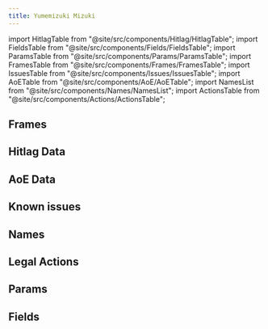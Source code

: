 ```yaml
---
title: Yumemizuki Mizuki
---
```


import HitlagTable from "@site/src/components/Hitlag/HitlagTable";
import FieldsTable from "@site/src/components/Fields/FieldsTable";
import ParamsTable from "@site/src/components/Params/ParamsTable";
import FramesTable from "@site/src/components/Frames/FramesTable";
import IssuesTable from "@site/src/components/Issues/IssuesTable";
import AoETable from "@site/src/components/AoE/AoETable";
import NamesList from "@site/src/components/Names/NamesList";
import ActionsTable from "@site/src/components/Actions/ActionsTable";

## Frames

<FramesTable item_key="mizuki" />

## Hitlag Data

<HitlagTable item_key="mizuki" />

## AoE Data

<AoETable item_key="mizuki" />

## Known issues

<IssuesTable item_key="mizuki" />

## Names

<NamesList item_key="mizuki" />

## Legal Actions

<ActionsTable item_key="mizuki" />

## Params

<ParamsTable item_key="mizuki" />

## Fields

<FieldsTable item_key="mizuki" />
